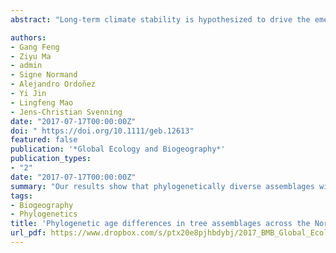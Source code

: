 ```yaml
---
abstract: "Long‐term climate stability is hypothesized to drive the emergence of species assemblages with large species age differences due to the accumulation of relict species and relatively newly arisen species via reduced extinction and increased speciation. Few studies have addressed these predictions and so far no study has done so for plants across the Northern Hemisphere. Here, we linked Quaternary‐scale climate variability to phylogenetic age differences between the oldest and youngest group of species in tree assemblages in 100 km × 100 km grid cells across the Northern Hemisphere to test these predictions. We found that phylogenetic age differences overall were largest in China and smallest in Europe, and they declined with increasing temperature instability as predicted, but only in Europe and North America. In China, the relatively mild Quaternary climate changes did not appear to have strongly affected phylogenetic age differences in tree assemblages. Our results show that phylogenetically diverse assemblages with large phylogenetic age differences among species are associated with relatively high long‐term climate stability, with intra‐regional links between long‐term climate variability and phylogenetic composition especially strong in the more unstable regions. These findings point to future climate change as a key risk to the preservation of the phylogenetically diverse assemblages in regions characterized by relatively high paleoclimate stability, with China as a key example."

authors:
- Gang Feng
- Ziyu Ma
- admin
- Signe Normand
- Alejandro Ordoñez
- Yi Jin
- Lingfeng Mao
- Jens-Christian Svenning
date: "2017-07-17T00:00:00Z"
doi: " https://doi.org/10.1111/geb.12613"
featured: false
publication: '*Global Ecology and Biogeography*'
publication_types:
- "2"
date: "2017-07-17T00:00:00Z"
summary: "Our results show that phylogenetically diverse assemblages with large phylogenetic age differences among species are associated with relatively high long‐term climate stability, with intra‐regional links between long‐term climate variability and phylogenetic composition especially strong in the more unstable regions. These findings point to future climate change as a key risk to the preservation of the phylogenetically diverse assemblages in regions characterized by relatively high paleoclimate stability, with China as a key example."
tags:
- Biogeography
- Phylogenetics
title: 'Phylogenetic age differences in tree assemblages across the Northern Hemisphere increase with long‐term climate stability in unstable regions'
url_pdf: https://www.dropbox.com/s/ptx20e8pjhbdybj/2017_BMB_Global_Ecology_and_Biogeography.pdf?dl=1
---
```


